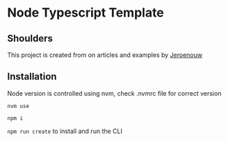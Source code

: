 # Node Typescript Template

## Shoulders
This project is created from on articles and examples by [Jeroenouw](https://github.com/jeroenouw)

## Installation

Node version is controlled using nvm, check .nvmrc file for correct version

`nvm use`

`npm i`

`npm run create` to install and run the CLI
